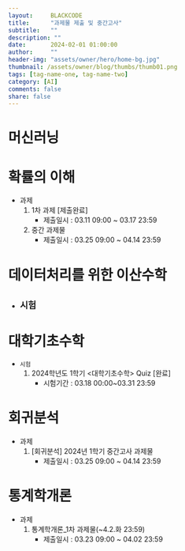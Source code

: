 ```yaml
---
layout:     BLACKCODE
title:      "과제물 제출 및 중간고사"
subtitle:   ""
description: ""
date:       2024-02-01 01:00:00
author:     ""
header-img: "assets/owner/hero/home-bg.jpg"
thumbnail: /assets/owner/blog/thumbs/thumb01.png
tags: [tag-name-one, tag-name-two]
category: [AI]
comments: false
share: false
---
```


# 머신러닝

# 확률의 이해
- 과제
    1. 1차 과제 [제출완료]
        - 제출일시 : 03.11 09:00 ~ 03.17 23:59
    2. 중간 과제물
        - 제출일시 : 03.25 09:00 ~ 04.14 23:59

# 데이터처리를 위한 이산수학
- `시험`
    - 

# 대학기초수학
- `시험` 
    1. 2024학년도 1학기 <대학기초수학> Quiz [완료]
        - 시험기간  : 03.18 00:00~03.31 23:59	

# 회귀분석
- 과제
    1. [회귀분석] 2024년 1학기 중간고사 과제물
        - 제출일시 : 03.25 09:00 ~ 04.14 23:59

# 통계학개론
- 과제
    1. 통계학개론_1차 과제물(~4.2.화 23:59)
        - 제출일시 : 03.23 09:00 ~ 04.02 23:59
